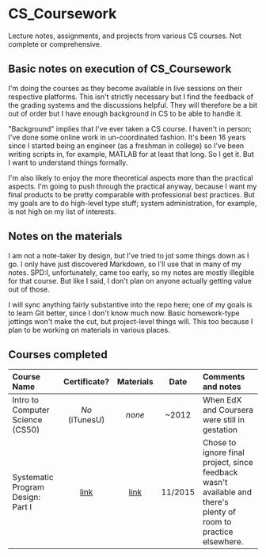 # CS_Coursework
Lecture notes, assignments, and projects from various CS courses. Not complete or comprehensive.

## Basic notes on execution of CS_Coursework
I'm doing the courses as they become available in live sessions on their respective platforms. This isn't strictly necessary but I find the feedback of the grading systems and the discussions helpful. They will therefore be a bit out of order but I have enough background in CS to be able to handle it.

"Background" implies that I've ever taken a CS course. I haven't in person; I've done some online work in un-coordinated fashion. It's been 16 years since I started being an engineer (as a freshman in college) so I've been writing scripts in, for example, MATLAB for at least that long. So I get it. But I want to understand things formally.

I'm also likely to enjoy the more theoretical aspects more than the practical aspects. I'm going to push through the practical anyway, because I want my final products to be pretty comparable with professional best practices. But my goals are to do high-level type stuff; system administration, for example, is not high on my list of interests.

## Notes on the materials
I am not a note-taker by design, but I've tried to jot some things down as I go. I only have just discovered Markdown, so I'll use that in many of my notes. SPD:I, unfortunately, came too early, so my notes are mostly illegible for that course. But like I said, I don't plan on anyone actually getting value out of those.

I will sync anything fairly substantive into the repo here; one of my goals is to learn Git better, since I don't know much now. Basic homework-type jottings won't make the cut, but project-level things will. This too because I plan to be working on materials in various places.

## Courses completed

| Course Name | Certificate? | Materials | Date | Comments and notes|
|:------------|:------------:|:---------:|:----:|:------------------|
|Intro to Computer Science (CS50) | *No* (iTunesU) | *none* | ~2012 | When EdX and Coursera were still in gestation |
|Systematic Program Design: Part I| [link](https://courses.edx.org/certificates/user/359704/course/course-v1:UBCx+SPD1x+1T2016) | [link](https://github.com/uribarri/CS_Coursework/tree/master/Systematic%20Program%20Design/Part%20I) | 11/2015 | Chose to ignore final project, since feedback wasn't available and there's plenty of room to practice elsewhere. |
